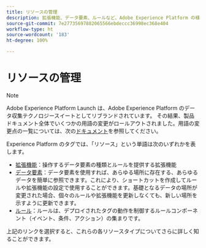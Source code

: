 ```yaml
---
title: リソースの管理
description: 拡張機能、データ要素、ルールなど、Adobe Experience Platform の様々なリソースを管理する方法について説明します。
source-git-commit: 7e27735697882065566ebdeccc36998ec368e404
workflow-type: ht
source-wordcount: '183'
ht-degree: 100%

---
```


# リソースの管理

>[!NOTE]
>
>Adobe Experience Platform Launch は、Adobe Experience Platform のデータ収集テクノロジースイートとしてリブランドされています。 その結果、製品ドキュメント全体でいくつかの用語の変更がロールアウトされました。用語の変更点の一覧については、次の[ドキュメント](../../term-updates.md)を参照してください。

Experience Platform のタグでは、「リソース」という単語は次のいずれかを表します。

* [拡張機能](extensions/overview.md)：操作するデータ要素の種類とルールを提供する拡張機能
* [データ要素](data-elements.md)：データ要素を使用すれば、あらゆる場所に存在する、あらゆるデータを簡単に参照できます。これにより、ショートカットを作成してルールや拡張機能の設定で使用することができます。基礎となるデータの場所が変更された場合、個々のルールや拡張機能を更新しなくても、新しい場所を示すように更新できます。
* [ルール](rules.md)：ルールは、デプロイされたタグの動作を制御するルールコンポーネント（イベント、条件、アクション）の集まりです。

上記のリンクを選択すると、これらの各リソースタイプについてさらに詳しく知ることができます。
